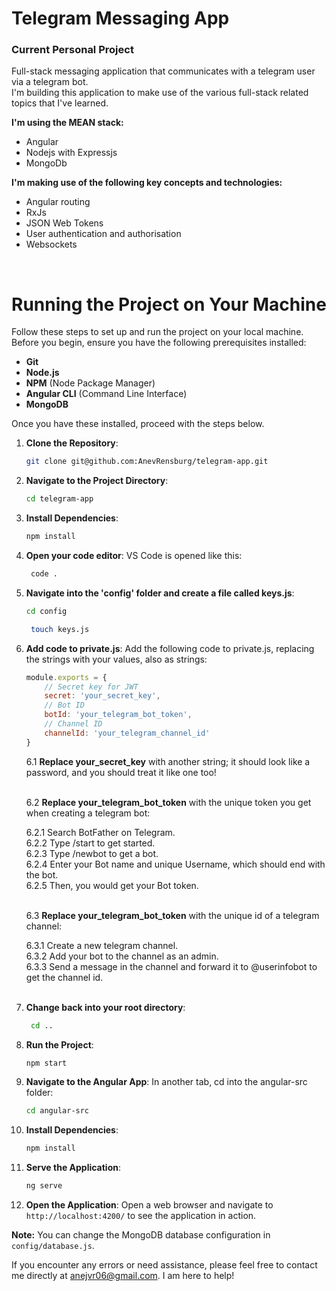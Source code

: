 # Telegram Messaging App

### Current Personal Project
Full-stack messaging application that communicates with a telegram user via a telegram bot.<br>
I'm building this application to make use of the various full-stack related topics that I've learned. <br>

**I'm using the MEAN stack:**
- Angular
- Nodejs with Expressjs
- MongoDb

**I'm making use of the following key concepts and technologies:**
- Angular routing
- RxJs
- JSON Web Tokens
- User authentication and authorisation
- Websockets

<br>

# Running the Project on Your Machine

Follow these steps to set up and run the project on your local machine. Before you begin, ensure you have the following prerequisites installed:

- **Git**
- **Node.js**
- **NPM** (Node Package Manager)
- **Angular CLI** (Command Line Interface)
- **MongoDB**

Once you have these installed, proceed with the steps below.

1. **Clone the Repository**:
    ```bash
    git clone git@github.com:AnevRensburg/telegram-app.git
    ```
2. **Navigate to the Project Directory**:
    ```bash
    cd telegram-app
    ```
3. **Install Dependencies**:
    ```bash
    npm install
    ```
4. **Open your code editor**: VS Code is opened like this:
   ```bash
    code .
    ```
5. **Navigate into the 'config' folder and create a file called keys.js**:
    ```bash
    cd config
    ``` 
   ```bash
    touch keys.js
    ```
6. **Add code to private.js**: Add the following code to private.js, replacing the strings with your values, also as strings:
    ```js
    module.exports = {
        // Secret key for JWT
        secret: 'your_secret_key',
        // Bot ID
        botId: 'your_telegram_bot_token',
        // Channel ID
        channelId: 'your_telegram_channel_id'
    }
    ```
    6.1 **Replace your_secret_key** with another string; it should look like a password, and you should treat it like one too!<br><br>

    6.2 **Replace your_telegram_bot_token** with the unique token you get when creating a telegram bot:

    6.2.1 Search BotFather on Telegram.<br>
    6.2.2 Type /start to get started.<br>
    6.2.3 Type /newbot to get a bot.<br>
    6.2.4 Enter your Bot name and unique Username, which should end with the bot.<br>
    6.2.5 Then, you would get your Bot token.<br><br>

    6.3 **Replace your_telegram_bot_token** with the unique id of a telegram channel:

    6.3.1 Create a new telegram channel.<br>
    6.3.2 Add your bot to the channel as an admin.<br>
    6.3.3 Send a message in the channel and forward it to @userinfobot to get the channel id.<br><br>

7. **Change back into your root directory**:
   ```bash
    cd ..
    ```
8. **Run the Project**: 
    ```bash
    npm start
    ```
9. **Navigate to the Angular App**: In another tab, cd into the angular-src folder:
    ```bash
    cd angular-src
    ```
10. **Install Dependencies**:
    ```bash
    npm install
    ```
11. **Serve the Application**: 
    ```bash
    ng serve
    ```
12. **Open the Application**: Open a web browser and navigate to `http://localhost:4200/` to see the application in action.

**Note:** You can change the MongoDB database configuration in `config/database.js`.

If you encounter any errors or need assistance, please feel free to contact me directly at [anejvr06@gmail.com](mailto:anejvr06@gmail.com). I am here to help!

